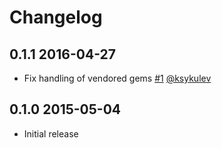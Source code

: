 # Changelog

## 0.1.1    2016-04-27

* Fix handling of vendored gems [#1](https://github.com/lfittl/dblint/pull/1) [@ksykulev](https://github.com/ksykulev)


## 0.1.0    2015-05-04

* Initial release
